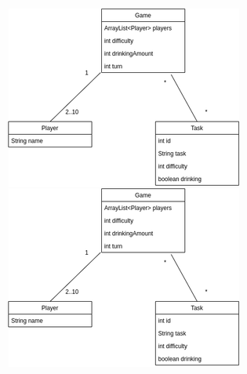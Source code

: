 ![alt text](https://raw.githubusercontent.com/ihqminna/PartyPeli/master/Partypeli/partypeli.png)
![alt text](https://raw.githubusercontent.com/ihqminna/PartyPeli/master/Partypeli/Partypeli.png)

